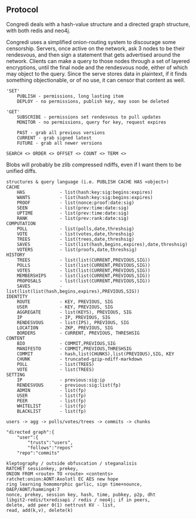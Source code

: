 ## Protocol
Congredi deals with a hash-value structure and a directed graph structure,
with both redis and neo4j.

Congredi uses a simplified onion-routing system to discourage some censorship.
Servers, once active on the network, ask 3 nodes to be their rendesvous, and
then sign a statement that gets advertised around the network. Clients can
make a query to those nodes through a set of layered encryptions, until
the final node and the rendesvous node, either of which may object to the query.
Since the serve stores data in plaintext, if it finds something objectionable,
or of no use, it can censor that content as well.
```
'SET'
	PUBLISH - permissions, long lasting item
	DEPLOY - no permissions, publish key, may soon be deleted

'GET'
	SUBSCRIBE - permissions set rendesvous to pull updates
	MONITOR - no permissions, query for key, request expires

	PAST - grab all previous versions
	CURRENT - grab signed latest
	FUTURE - grab all newer versions

SEARCH <> ORDER <> OFFSET <> COUNT <> TERM <>
```
Blobs will probably be zlib compressed ndiffs, even if I want them to be
unified diffs.


```
structures & query language (i.e. PUBLISH CACHE HAS <object>)
CACHE
	HAS				- list(hash:key:sig:begins:expires)
	WANTS			- list(hash:key:sig:begins:expires)
	PROOF			- list(nonce:proof:date:sig)
	SEEN			- list(prev:time:date:sig)
	UPTIME			- list(prev:time:date:sig)
	RANK			- list(prev:rank:date:sig)
COMPUTATION
	POLL			- list(polls,date,threshsig)
	VOTE			- list(votes,date,threshsig)
	TREES			- list(trees,date,threshsig)
	SAVES			- list(list(hash,begins,expires),date,threshsig)
	VOTERS			- list(proofs,date,threshsig)
HISTORY
	TREES			- list(list(CURRENT,PREVIOUS,SIG))
	POLLS			- list(list(CURRENT,PREVIOUS,SIG))
	VOTES			- list(list(CURRENT,PREVIOUS,SIG))
	MEMBERSHIPS		- list(list(CURRENT,PREVIOUS,SIG))
	PROPOSALS		- list(list(CURRENT,PREVIOUS,SIG))
	SAVES			- list(list(list(hash,begins,expires),PREVIOUS,SIG))
IDENTITY
	ROUTE			- KEY, PREVIOUS, SIG
	USER			- KEY, PREVIOUS, SIG
	AGGREGATE		- list(KEYS), PREVIOUS, SIG
	IP				- IP, PREVIOUS, SIG
	RENDESVOUS		- list(IPS), PREVIOUS, SIG
	LOCATION		- ZKP, PREVIOUS, SIG
	BORDERS			- CURRENT, PREVIOUS, THRESHSIG
CONTENT
	BIO				- COMMIT,PREVIOUS,SIG
	MANIFESTO		- COMMIT,PREVIOUS,THRESHSIG
	COMMIT			- hash,list(CHUNKS),list(PREVIOUS),SIG, KEY
	CHUNK			- truncated-gzip-ndiff-markdown
	POLL			- list(TREES)
	VOTE			- list(TREES)
SETTING
	IP				- previous:sig:ip
	RENDESVOUS		- previous:sig:list(fp)
	ADMIN			- list(fp)
	USER			- list(fp)
	PEER			- list(fp)
	WHITELIST		- list(fp)
	BLACKLIST		- list(fp)
```

```
users -> agg -> polls/votes/trees -> commits -> chunks

"directed graph":{
	"user":{
		"trusts":"users",
		"follows":"repos"
	"repo":"commits"
```

```
kleptography / outside obfuscation / steganalisis
RATCHET sessionkey, prekey,
ONION FROM <route> TO <route> <contents>
ratchet:onion:AONT:Axolotl EC AES new hope
ring learning homomorphic garlic, sign time+nounce,
OAEP/AONT/hamming4:7
nonce, prekey, session key, hash, time, pubkey, p2p, dht
libgit2-redis/txredisapi / redis / neo4j; if in peers,
delete, add peer 0(1) nettrust KV - list,
read, add(k,v), delete(k)
```
